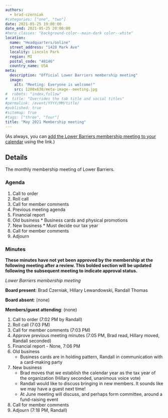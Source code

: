 ```yaml
---
authors:
  - brad-czerniak
#categories: ["one", "two"]
date: 2021-05-25 19:00:00
date_end: 2021-05-25 20:00:00
#hero_classes: "background-color--main-dark color--white"
location:
  name: "Headquarters/online"
  street_address: "1428 Mark Ave"
  locality: Lincoln Park
  region: MI
  postal_code: "48146"
  country_name: USA
meta:
  description: "Official Lower Barriers membership meeting"
  image:
    alt: "Meeting: Everyone is welcome!"
    src: 1200x630/meta-image--meeting.jpg
#  robots: "index,follow"
#  title: "Overrides the tab title and social titles"
#permalink: /event/YYYY/MM/title/
#published: true
#sitemap: true
#tags: ["three", "four"]
title: "May 2021 Membership meeting"
---
```


(As always, you can [add the Lower Barriers membership meeting to your calendar](http://bit.ly/lowerbarriers) using the link.)

## Details

The monthly membership meeting of Lower Barriers.

### Agenda

  1. Call to order
  2. Roll call
  3. Call for member comments
  4. Previous meeting agenda
  5. Financial report
  6. Old business
    * Business cards and physical promotions
  7. New business
    * Must decide our tax year
  9. Call for member comments
  10. Adjourn

### Minutes

**These minutes have not yet been approved by the membership at the following meeting after a review. This bolded section
will be updated following the subsequent meeting to indicate approval status.**

_Lower Barriers membership meeting_

**Board present**: Brad Czerniak, Hillary Lewandowski, Randall Thomas

**Board absent**: (none)

**Members/guest attending**: (none)

  1. Call to order (7:02 PM by Randall)
  2. Roll call (7:03 PM)
  3. Call for member comments (7:03 PM)
  4. Approve previous meeting minutes (7:05 PM, Brad read, Hillary moved, Randall seconded)
  5. Financial report - None, 7:06 PM
  6. Old business
     * Business cards are in holding pattern, Randall in communication with a card-making party
  7. New business
     * Brad moves that we establish the calendar year as the tax year of the organization (Hillary seconded, unanimous voice vote)
     * Randall would like to discuss bringing in new members. It sounds like we may have a guest next time!
     * At June meeting will discuss, and perhaps form committee, around a fund-raising event
  8. Call for member comments
  9. Adjourn (7:18 PM, Randall)
